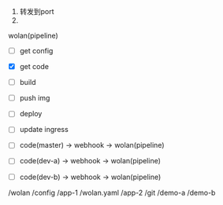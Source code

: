 
1. 转发到port
1. 

wolan(pipeline)
- [ ] get config
- [x] get code
- [ ] build
- [ ] push img
- [ ] deploy
- [ ] update ingress


- [ ] code(master)    -> webhook      -> wolan(pipeline)
- [ ] code(dev-a)     -> webhook      -> wolan(pipeline)
- [ ] code(dev-b)     -> webhook      -> wolan(pipeline)


/wolan
    /config
        /app-1
            /wolan.yaml
        /app-2
    /git
        /demo-a
        /demo-b





